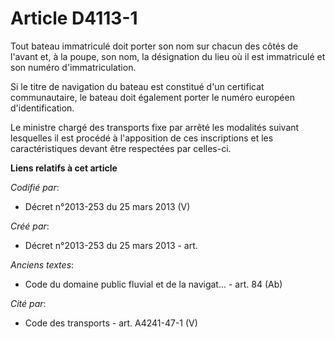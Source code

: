 # Article D4113-1

Tout bateau immatriculé doit porter son nom sur chacun des côtés de l'avant et, à la poupe, son nom, la désignation du lieu
où il est immatriculé et son numéro d'immatriculation.

Si le titre de navigation du bateau est constitué d'un certificat communautaire, le bateau doit également porter le numéro
européen d'identification.

Le ministre chargé des transports fixe par arrêté les modalités suivant lesquelles il est procédé à l'apposition de ces
inscriptions et les caractéristiques devant être respectées par celles-ci.

**Liens relatifs à cet article**

_Codifié par_:

  - Décret n°2013-253 du 25 mars 2013 (V)

_Créé par_:

  - Décret n°2013-253 du 25 mars 2013 - art.

_Anciens textes_:

  - Code du domaine public fluvial et de la navigat... - art. 84 (Ab)

_Cité par_:

  - Code des transports - art. A4241-47-1 (V)
